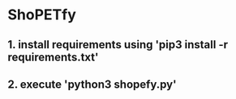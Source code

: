 # ShoPETfy

## 1. install requirements using 'pip3 install -r requirements.txt'
## 2. execute 'python3 shopefy.py' 